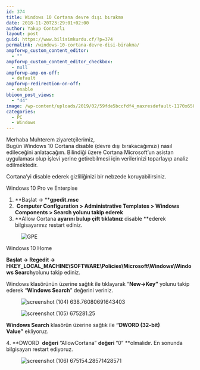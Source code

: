 ```yaml
---
id: 374
title: Windows 10 Cortana devre dışı bırakma
date: 2018-11-20T23:29:01+02:00
author: Yakup Contarlı
layout: post
guid: https://www.bilisimkurdu.cf/?p=374
permalink: /windows-10-cortana-devre-disi-birakma/
ampforwp_custom_content_editor:
  - ""
ampforwp_custom_content_editor_checkbox:
  - null
ampforwp-amp-on-off:
  - default
ampforwp-redirection-on-off:
  - enable
bbioon_post_views:
  - "44"
image: /wp-content/uploads/2019/02/59fde5bccfdf4_maxresdefault-1170x658.jpg
categories:
  - PC
  - Windows
---
```

Merhaba Muhterem ziyaretçilerimiz,  
Bugün Windows 10 Cortana disable (devre dışı bırakacağımızı) nasıl edileceğini anlatacağım. Bilindiği üzere Cortana Microsoft’un asistan uygulaması olup işlevi yerine getirebilmesi için verilerinizi toparlayıp analiz edilmektedir.

<!--more-->

Cortana’yi disable ederek gizliliğinizi bir nebzede koruyabilirsiniz.

Windows 10 Pro ve Enterpise

  1. **Başlat ->&nbsp;****gpedit.msc**
  2. &nbsp;**Computer Configuration > Administrative Templates > Windows Components > Search yolunu takip ederek&nbsp;**
  3. **Allow Cortana&nbsp;**ayarını bulup çift tıklatınız**&nbsp;disable&nbsp;**ederek bilgisayarınız restart ediniz.

<div class="wp-block-image">
  <figure class="aligncenter"><img src="https://betanews.com/wp-content/uploads/2016/07/GPE.jpg" alt="GPE" class="wp-image-341112" /></figure>
</div>

Windows 10 Home

**Başlat -> Regedit -> HKEY\_LOCAL\_MACHINE\SOFTWARE\Policies\Microsoft\Windows\Windows Search**yolunu takip ediniz.

Windows klasörünün üzerine sağtık ile tıklayarak “**New->Key”**&nbsp;yolunu takip ederek “**Windows Search**” değerini veriniz.

<div class="wp-block-image">
  <figure class="aligncenter"><img src="https://img.purch.com/o/aHR0cDovL3d3dy5sYXB0b3BtYWcuY29tL2ltYWdlcy93cC9wdXJjaC1hcGkvaW5jb250ZW50LzIwMTYvMDkvc2NyZWVuc2hvdC0oMTA0KV82MzguNzYwODA2OTE2NDM0MDMucG5n" alt="screenshot (104) 638.76080691643403" class="wp-image-298234" /></figure>
</div>

<div class="wp-block-image">
  <figure class="aligncenter"><img src="https://img.purch.com/o/aHR0cDovL3d3dy5sYXB0b3BtYWcuY29tL2ltYWdlcy93cC9wdXJjaC1hcGkvaW5jb250ZW50LzIwMTYvMDkvc2NyZWVuc2hvdC0oMTA1KV82NzUyODEuMjUucG5n" alt="screenshot (105) 675281.25" class="wp-image-298236" /></figure>
</div>

**Windows Search**&nbsp;klasörün üzerine sağtık ile&nbsp;**“DWORD (32-bit) Value”**&nbsp;ekliyoruz.

4.&nbsp;**DWORD&nbsp;&nbsp;**değeri&nbsp;**“AllowCortana”&nbsp;**değeri&nbsp;**“0”&nbsp;**olmalıdır. En sonunda bilgisayarı restart ediyoruz.

<div class="wp-block-image">
  <figure class="aligncenter"><img src="https://img.purch.com/o/aHR0cDovL3d3dy5sYXB0b3BtYWcuY29tL2ltYWdlcy93cC9wdXJjaC1hcGkvaW5jb250ZW50LzIwMTYvMDkvc2NyZWVuc2hvdC0oMTA2KV82NzUxNTQuMjg1NzE0Mjg1NzEucG5n" alt="screenshot (106) 675154.28571428571" class="wp-image-298238" /></figure>
</div>